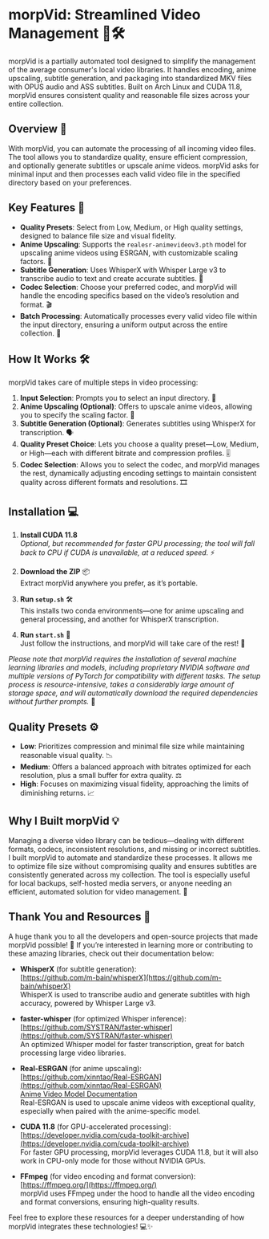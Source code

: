 # morpVid: Streamlined Video Management 🎥🛠️

morpVid is a partially automated tool designed to simplify the management of the average consumer's local video libraries. It handles encoding, anime upscaling, subtitle generation, and packaging into standardized MKV files with OPUS audio and ASS subtitles. Built on Arch Linux and CUDA 11.8, morpVid ensures consistent quality and reasonable file sizes across your entire collection.

## Overview 🌟

With morpVid, you can automate the processing of all incoming video files. The tool allows you to standardize quality, ensure efficient compression, and optionally generate subtitles or upscale anime videos. morpVid asks for minimal input and then processes each valid video file in the specified directory based on your preferences.

## Key Features 🚀

- **Quality Presets**: Select from Low, Medium, or High quality settings, designed to balance file size and visual fidelity.
- **Anime Upscaling**: Supports the `realesr-animevideov3.pth` model for upscaling anime videos using ESRGAN, with customizable scaling factors. 🎨
- **Subtitle Generation**: Uses WhisperX with Whisper Large v3 to transcribe audio to text and create accurate subtitles. 📝
- **Codec Selection**: Choose your preferred codec, and morpVid will handle the encoding specifics based on the video’s resolution and format. 🎬
- **Batch Processing**: Automatically processes every valid video file within the input directory, ensuring a uniform output across the entire collection. 🔄

## How It Works 🛠️

morpVid takes care of multiple steps in video processing:

1. **Input Selection**: Prompts you to select an input directory. 📁
2. **Anime Upscaling (Optional)**: Offers to upscale anime videos, allowing you to specify the scaling factor. 🌸
3. **Subtitle Generation (Optional)**: Generates subtitles using WhisperX for transcription. 🗣️
4. **Quality Preset Choice**: Lets you choose a quality preset—Low, Medium, or High—each with different bitrate and compression profiles. 🎚️
5. **Codec Selection**: Allows you to select the codec, and morpVid manages the rest, dynamically adjusting encoding settings to maintain consistent quality across different formats and resolutions. 🎞️

## Installation 💻

1. **Install CUDA 11.8**  
   *Optional, but recommended for faster GPU processing; the tool will fall back to CPU if CUDA is unavailable, at a reduced speed.* ⚡

2. **Download the ZIP** 📦  
   Extract morpVid anywhere you prefer, as it’s portable.

3. **Run `setup.sh`** 🛠️  
   This installs two conda environments—one for anime upscaling and general processing, and another for WhisperX transcription.

4. **Run `start.sh`** 🎉  
   Just follow the instructions, and morpVid will take care of the rest! 🚀

*Please note that morpVid requires the installation of several machine learning libraries and models, including proprietary NVIDIA software and multiple versions of PyTorch for compatibility with different tasks. The setup process is resource-intensive, takes a considerably large amount of storage space, and will automatically download the required dependencies without further prompts.* 💾

## Quality Presets ⚙️

- **Low**: Prioritizes compression and minimal file size while maintaining reasonable visual quality. 📉
- **Medium**: Offers a balanced approach with bitrates optimized for each resolution, plus a small buffer for extra quality. ⚖️
- **High**: Focuses on maximizing visual fidelity, approaching the limits of diminishing returns. 📈

## Why I Built morpVid 💡

Managing a diverse video library can be tedious—dealing with different formats, codecs, inconsistent resolutions, and missing or incorrect subtitles. I built morpVid to automate and standardize these processes. It allows me to optimize file size without compromising quality and ensures subtitles are consistently generated across my collection. The tool is especially useful for local backups, self-hosted media servers, or anyone needing an efficient, automated solution for video management. 💼

## Thank You and Resources 🙏

A huge thank you to all the developers and open-source projects that made morpVid possible! 🎉 If you’re interested in learning more or contributing to these amazing libraries, check out their documentation below:

- **WhisperX** (for subtitle generation):  
  [https://github.com/m-bain/whisperX](https://github.com/m-bain/whisperX)  
  WhisperX is used to transcribe audio and generate subtitles with high accuracy, powered by Whisper Large v3.

- **faster-whisper** (for optimized Whisper inference):  
  [https://github.com/SYSTRAN/faster-whisper](https://github.com/SYSTRAN/faster-whisper)  
  An optimized Whisper model for faster transcription, great for batch processing large video libraries.

- **Real-ESRGAN** (for anime upscaling):  
  [https://github.com/xinntao/Real-ESRGAN](https://github.com/xinntao/Real-ESRGAN)  
  [Anime Video Model Documentation](https://github.com/xinntao/Real-ESRGAN/blob/master/docs/anime_video_model.md)  
  Real-ESRGAN is used to upscale anime videos with exceptional quality, especially when paired with the anime-specific model.

- **CUDA 11.8** (for GPU-accelerated processing):  
  [https://developer.nvidia.com/cuda-toolkit-archive](https://developer.nvidia.com/cuda-toolkit-archive)  
  For faster GPU processing, morpVid leverages CUDA 11.8, but it will also work in CPU-only mode for those without NVIDIA GPUs.

- **FFmpeg** (for video encoding and format conversion):  
  [https://ffmpeg.org/](https://ffmpeg.org/)  
  morpVid uses FFmpeg under the hood to handle all the video encoding and format conversions, ensuring high-quality results.

Feel free to explore these resources for a deeper understanding of how morpVid integrates these technologies! 💻✨
